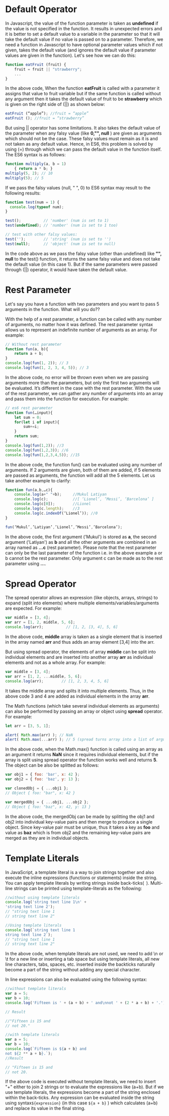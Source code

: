 # Default Operator
In Javascript, the value of the function parameter is taken as **undefined** if the value is not specified in the function. It results in unexpected errors and it is better to set a default value to a variable in the parameter so that it will take the default value if no value is passed on to a parameter. Therefore, we need a function in Javascript to have optional parameter values which if not given, takes the default value (and ignores the default value if parameter values are given in the function). Let's see how we can do this:

```js
function eatFruit (fruit) {
    fruit = fruit || "strawberry";
    ...
}
```
In the above code, When the function **eatFruit** is called with a parameter it assigns that value to fruit variable but if the same function is called without any argument then it takes the default value of fruit to be **strawberry** which is given on the right side of (||) as shown below:

```js
eatFruit (“apple”); //fruit = “apple”
eatFruit (); //fruit = “strawberry”

```
But using || operator has some limitations. It also takes the default value of the parameter when any falsy value (like **0,"", null** ) are given as arguments which should not be the case. These falsy values must remain as it is and not taken as any default value. Hence, in ES6, this problem is solved by using (=) through which we can pass the default value in the function itself. The ES6 syntax is as follows:

```js
function multiply(a, b = 1)
    { return a * b; }
multiply(5, 2); // 10
multiply(5); // 5

```
If we pass the falsy values (null, " ", 0) to ES6 syntax may result to the following results:

```js
function test(num = 1) {
  console.log(typeof num);
}

test();          // 'number' (num is set to 1)
test(undefined); // 'number' (num is set to 1 too)

// test with other falsy values:
test('');        // 'string' (num is set to '')
test(null);      // 'object' (num is set to null)

```
In the code above as we pass the falsy value (other than undefined) like **"", null** to the test() function, it returns the same falsy value and does not take the default value (in this case 1). But if the same parameters were passed through (||) operator, it would have taken the default value.

# Rest Parameter

Let's say you have a function with two parameters and you want to pass 5 arguments in the function. What will you do??

With the help of a rest parameter, a function can be called with any number of arguments, no matter how it was defined. The rest parameter syntax allows us to represent an indefinite number of arguments as an array. For example:

```js
// Without rest parameter
function fun(a, b){
    return a + b;
}
console.log(fun(1, 2)); // 3
console.log(fun(1, 2, 3, 4, 5)); // 3
```
In the above code, no error will be thrown even when we are passing arguments more than the parameters, but only the first two arguments will be evaluated. It’s different in the case with the rest parameter. With the use of the rest parameter, we can gather any number of arguments into an array and pass them into the function for execution. For example:

```js
// es6 rest parameter
function fun(…input){
    let sum = 0;
    for(let i of input){
        sum+=i;
    }
    return sum;
}
console.log(fun(1,2)); //3
console.log(fun(1,2,3)); //6
console.log(fun(1,2,3,4,5)); //15
```
In the above code, the function fun() can be evaluated using any number of arguments. If 2 arguments are given, both of them are added, if 5 elements are passed as arguments, the function will add all the 5 elements.
Let us take another example to clarify:

```js
function fun(a,b,…c){
    console.log(a+" "+b);     //Mukul Latiyan
    console.log(c);           //[ ‘Lionel’, ‘Messi’, ‘Barcelona’ ]
    console.log(c[0]);        //Lionel
    console.log(c.length);    //3
    console.log(c.indexOf(‘Lionel’)); //0
}

fun(‘Mukul’,’Latiyan’,’Lionel’,’Messi’,’Barcelona’);

```
In the above code, the first argument ('Mukul') is stored as **a**, the second argument ('Latiyan') as **b** and all the other arguments are combined in an array named as **...c** (rest parameter). Please note that the rest parameter can only be the last parameter of the function i.e. in the above example a or b cannot be the rest parameter. Only argument c can be made as to the rest parameter using **...**.

# Spread Operator
The spread operator allows an expression (like objects, arrays, strings) to expand (split into elements) where multiple elements/variables/arguments are expected. For example:

```js
var middle = [3, 4];
var arr = [1, 2, middle, 5, 6];
console.log(arr);          // [1, 2, [3, 4], 5, 6]

```
In the above code, **middle** array is taken as a single element that is inserted in the array named **arr** and thus adds an array element [3,4] into the arr.
 
But using spread operator, the elements of array **middle** can be split into individual elements and are inserted into another array **arr** as individual elements and not as a whole array. For example:

```js
var middle = [3, 4];
var arr = [1, 2, ...middle, 5, 6];
console.log(arr);        // [1, 2, 3, 4, 5, 6]
```
It takes the middle array and splits it into multiple elements. Thus, in the above code 3 and 4 are added as individual elements in the array **arr**.

The Math functions (which take several individual elements as arguments) can also be performed by passing an array or object using **spread** operator. For example:

```js
let arr = [3, 5, 1];

alert( Math.max(arr) ); // NaN
alert( Math.max(...arr) ); // 5 (spread turns array into a list of arguments)

```
In the above code, when the Math.max() function is called using an array as an argument it returns **NaN** since it requires individual elements, but if the array is split using spread operator the function works well and returns **5**.
The object can be also be splitted as follows:

```js
var obj1 = { foo: 'bar', x: 42 };
var obj2 = { foo: 'baz', y: 13 };

var clonedObj = { ...obj1 };
// Object { foo: "bar", x: 42 }

var mergedObj = { ...obj1, ...obj2 };
// Object { foo: "baz", x: 42, y: 13 }

```
In the above code, the mergedObj can be made by splitting the obj1 and obj2 into individual key-value pairs and then merge to produce a single object. Since key-value pair must be unique, thus it takes a key as **foo** and value as **baz** which is from obj2 and the remaining key-value pairs are merged as they are in individual objects.

# Template Literals
In JavaScript, a template literal is a way to join strings together and also execute the inline expressions (functions or statements) inside the string. You can apply template literals by writing strings inside back-ticks(` `).
Multi-line strings can be printed using template-literals as the following:

```js
//without using template literals
console.log('string text line 1\n' +
'string text line 2');
// "string text line 1
// string text line 2"

//Using template literals
console.log(`string text line 1
string text line 2`);
// "string text line 1
// string text line 2"

```
In the above code, when template literals are not used, we need to add \n or \t for a new line or inserting a tab space but using template literals, all new line characters, tabs, spaces, etc. inserted inside the backticks naturally become a part of the string without adding any special character.

 In line expressions can also be evaluated using the following syntax:

```js
//without template literals
var a = 5;
var b = 10;
console.log('Fifteen is ' + (a + b) + ' and\nnot ' + (2 * a + b) + '.');

// Result

//"Fifteen is 15 and
// not 20."

//with template literals
var a = 5;
var b = 10;
console.log(`Fifteen is ${a + b} and
not ${2 ** a + b}.`);
//Result

// "Fifteen is 15 and
// not 20.

```
If the above code is executed without template literals, we need to insert "+" either to join 2 strings or to evaluate the expressions like (a+b). But if we use template literals, the expressions become a part of the string enclosed within the back-ticks. Any expression can be evaluated inside the string using syntax`${expression}` (in this case `${a + b}` ) which calculates (a+b) and replace its value in the final string.